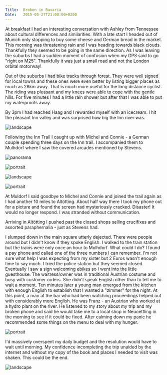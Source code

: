 ```yaml
---
Title:	Broken in Bavaria
Date:	2015-05-27T21:00:00+0200
---
```


At breakfast I had an interesting conversation with Ashley from Tennessee about cultural differences and similarities. With a late start I headed out of Munich only stopping to buy some cheese and German bread in the market. This morning was threatening rain and I was heading towards black clouds. Thankfully they seemed to be going in the same direction. As I was leaving the suburbs I had a sudden moment of confusion when my GPS said to go "right on M25". Thankfully it was just a small road and not the London orbital motorway!

Out of the suburbs I had bike tracks through forest. They were well signed for local towns and these ones were even better by listing bigger places as much as 28km away. That is much more useful for the long distance cyclist. The riding was pleasant and my knees were able to cope with the gentle hills. For five minutes I had a little rain shower but after that I was able to put my waterproofs away. 

By 3pm I had reached Haag and I rewarded myself with an icecream. I hit the pleasant Inn valley and was surprised how big the Inn river was. 

![landscape](https://farm4.staticflickr.com/3831/18831454043_2ca309e06b_z_d.jpg "Inn river")

Following the Inn Trail I caught up with Michel and Connie - a German couple spending three days on the Inn trail. I accompanied them to Mulhdorf where I saw the covered arcades mentioned by Stevens. 

![panorama](https://farm8.staticflickr.com/7683/17013926264_3083f358c7.jpg "countryside")

![portrait](https://farm1.staticflickr.com/509/19265910719_ef8290d540_z_d.jpg "Maypole")

![landscape](https://farm1.staticflickr.com/497/19264513978_ffe7b1d2be_z_d.jpg "Trinkwasser - drinking water for cyclists")

![portrait](https://farm1.staticflickr.com/390/19445765122_f4e5df1160_z_d.jpg "Flat tree")

At Muldorf I said goodbye to Michel and Connie and joined the trail again as I had another 10 miles to Alt&ouml;tting. About half way there I took my phone out for a picture and found the screen had mysteriously cracked. Disaster! It would no longer respond. I was stranded without communication.

Arriving in Alt&ouml;tting I pushed past the closed shops selling crucifixes and assorted paraphernalia - just as Stevens had.

I slumped down in the main square utterly dejected. There were people around but I didn't know if they spoke English. I walked to the train station but the trains were only once an hour to Mulhdorf. What could I do? I found a pay phone and called one of the three numbers I can remember. I'm not sure what help I was expecting from my sister but 2 Euros wasn't enough time to say much. I tried the police station but they seemed closed. Eventually I saw a sign welcoming ebikes so I went into the little guesthouse. The waitress/owner was in traditional Austrian costume and busy with customer orders. She didn't speak English other than to tell me to wait a moment. Ten minutes later a young man emerged from the kitchen with enough English to establish that I wanted a "zimmer" for the night. At this point, a man at the bar who had been watching proceedings helped out with considerably more English. He was Franz - an Austrian who worked at a hydro plant on the river. He listened to my story about my trip and my broken phone and said he would take me to a local shop in Neuoettling in the morning to see if it could be fixed. After calming down my panic he recommended some things on the menu to deal with my hunger.

![portrait](https://farm1.staticflickr.com/497/19264513978_ffe7b1d2be_z_d.jpg "Fountain in Alt&ouml;tting")

I'd massively overspent my daily budget and the resolution would have to wait until morning. My confidence incompleting the trip unaided by the internet and without my copy of the book and places I needed to visit was shaken. This could be the end.

![landscape](https://farm1.staticflickr.com/432/19264576728_098591350a_z_d.jpg "Main square in Alt&ouml;tting")